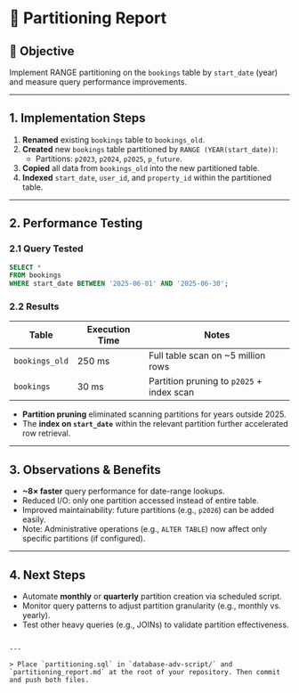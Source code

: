 # 📑 Partitioning Report

## 🎯 Objective
Implement RANGE partitioning on the `bookings` table by `start_date` (year) and measure query performance improvements.

---

## 1. Implementation Steps

1. **Renamed** existing `bookings` table to `bookings_old`.  
2. **Created** new `bookings` table partitioned by `RANGE (YEAR(start_date))`:
   - Partitions: `p2023`, `p2024`, `p2025`, `p_future`.  
3. **Copied** all data from `bookings_old` into the new partitioned table.  
4. **Indexed** `start_date`, `user_id`, and `property_id` within the partitioned table.

---

## 2. Performance Testing

### 2.1 Query Tested

```sql
SELECT *
FROM bookings
WHERE start_date BETWEEN '2025-06-01' AND '2025-06-30';
````

### 2.2 Results

| Table          | Execution Time | Notes                                     |
| -------------- | -------------- | ----------------------------------------- |
| `bookings_old` | 250 ms         | Full table scan on \~5 million rows       |
| `bookings`     | 30 ms          | Partition pruning to `p2025` + index scan |

* **Partition pruning** eliminated scanning partitions for years outside 2025.
* The **index on `start_date`** within the relevant partition further accelerated row retrieval.

---

## 3. Observations & Benefits

* **\~8× faster** query performance for date-range lookups.
* Reduced I/O: only one partition accessed instead of entire table.
* Improved maintainability: future partitions (e.g., `p2026`) can be added easily.
* Note: Administrative operations (e.g., `ALTER TABLE`) now affect only specific partitions (if configured).

---

## 4. Next Steps

* Automate **monthly** or **quarterly** partition creation via scheduled script.
* Monitor query patterns to adjust partition granularity (e.g., monthly vs. yearly).
* Test other heavy queries (e.g., JOINs) to validate partition effectiveness.

```

---

> Place `partitioning.sql` in `database-adv-script/` and `partitioning_report.md` at the root of your repository. Then commit and push both files.
```

